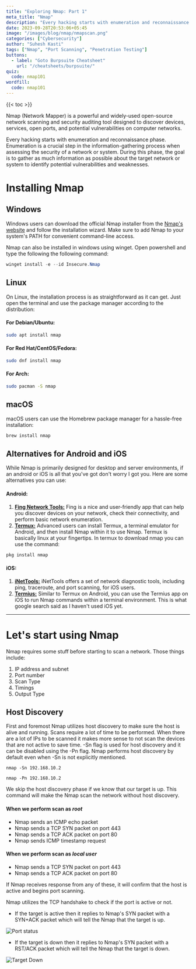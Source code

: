 ```yaml
---
title: "Exploring Nmap: Part 1"
meta_title: "Nmap"
description: "Every hacking starts with enumeration and reconnaissance phase. Enumeration is a crucial step in the information-gathering process and Nmap is one of the most powerful enumaration tool."
date: 2023-09-28T20:53:06+05:45
image: "/images/blog/nmap/nmapscan.png"
categories: ["Cybersecurity"]
author: "Suhesh Kasti"
tags: ["Nmap", "Port Scanning", "Penetration Testing"]
buttons:
  - label: "Goto Burpsuite Cheatsheet"
    url: "/cheatsheets/burpsuite/"
quiz:
  code: nmap101
wordfill:
  code: nmap101
---
```

{{< toc >}}

Nmap (Network Mapper) is a powerful and widely-used open-source network scanning and security auditing tool designed to discover devices, services, open ports, and potential vulnerabilities on computer networks. 

Every hacking starts with enumeration and reconnaissance phase. Enumeration is a crucial step in the information-gathering process when assessing the security of a network or system. During this phase, the goal is to gather as much information as possible about the target network or system to identify potential vulnerabilities and weaknesses. 


# Installing Nmap   

## Windows

Windows users can download the official Nmap installer from the [Nmap's website](https://nmap.org/download.html) and follow the installation wizard. Make sure to add Nmap to your system's PATH for convenient command-line access.

Nmap can also be installed in windows using winget. Open powershell and type the following the following command:
``` ps1
winget install -e --id Insecure.Nmap
```

## Linux

On Linux, the installation process is as straightforward as it can get. Just open the terminal and use the package manager according to the distribution:

#### For Debian/Ubuntu:

```bash
sudo apt install nmap
```

#### For Red Hat/CentOS/Fedora:

```bash
sudo dnf install nmap
```

#### For Arch:

```bash
sudo pacman -S nmap
```

## macOS

macOS users can use the Homebrew package manager for a hassle-free installation:
```bash
brew install nmap
```

## Alternatives for Android and iOS

While Nmap is primarily designed for desktop and server environments, if an android or iOS is all that you've got don't worry I got you. Here are some alternatives you can use:

#### Android:

1. **[Fing Network Tools:](https://play.google.com/store/apps/details?id=com.overlook.android.fing&pli=1)** Fing is a nice and user-friendly app that can help you discover devices on your network, check their connectivity, and perform basic network enumeration.
2. **[Termux:](https://f-droid.org/en/packages/com.termux/)** Advanced users can install Termux, a terminal emulator for Android, and then install Nmap within it to use Nmap. Termux is basically linux at your fingertips. In termux to download nmap you can use the command:

```bash
pkg install nmap
```

#### iOS:

1. **[iNetTools:](https://apps.apple.com/au/app/inettools-ping-dns-port-scan/id561659975)** iNetTools offers a set of network diagnostic tools, including ping, traceroute, and port scanning, for iOS users.
2. **[Termius:](https://apps.apple.com/us/app/termius-terminal-ssh-client/id549039908)** Similar to Termux on Android, you can use the Termius app on iOS to run Nmap commands within a terminal environment. This is what google search said as I haven't used iOS yet.

<hr>

# Let's start using Nmap

Nmap requires some stuff before starting to scan a network. Those things include:
1. IP address and subnet
2. Port number 
3. Scan Type
4. Timings
5. Output Type
## Host Discovery
First and foremost Nmap utilizes host discovery to make sure the host is alive and running. Scans require a lot of time to be performed. When there are a lot of IPs to be scanned it makes more sense to not scan the devices that are not active to save time. -Sn flag is used for host discovery and it can be disabled using the -Pn flag. Nmap performs host discovery by default even when -Sn is not explicitly mentioned.

`nmap -Sn 192.168.10.2`

`nmap -Pn 192.168.10.2`

We skip the host discovery phase if we know that our target is up. This command will make the Nmap scan the network without host discovery.

#### When we perform scan as *root*
- Nmap sends an ICMP echo packet
- Nmap sends a TCP SYN packet on port 443
- Nmap sends a TCP ACK packet on port 80
- Nmap sends ICMP timestamp request
#### When we perform scan as *local user*
- Nmap sends a TCP SYN packet on port 443
- Nmap sends a TCP ACK packet on port 80

If Nmap receives response from any of these, it will confirm that the host is active and begins port scanning.

Nmap utilizes the TCP handshake to check if the port is active or not. 
- If the target is active then it replies to Nmap's SYN packet with a SYN+ACK packet which will tell the Nmap that the target is up.

![Port status](/images/blog/nmap/targetup.png)

- If the target is down then it replies to Nmap's SYN packet with a RST/ACK packet which will tell the Nmap that the target is down.


![Target Down](/images/blog/nmap/targetdown.png)



